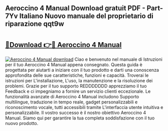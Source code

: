 ## Aeroccino 4 Manual Download gratuit PDF - Part-7Yv Italiano Nuovo manuale del proprietario di riparazione qqt9w

# <h2><a href="http://dfb4lm.blite.top/?on=Aeroccino+4+Manual">🔗Download 👉🔴 Aeroccino 4 Manual</a></h2>

[![Aeroccino 4 Manual download](https://i.imgur.com/lujVjoI.png)](http://dfb4lm.blite.top/?on=Aeroccino+4+Manual)
Ciao e benvenuto nel manuale di Istruzioni per il tuo Aeroccino 4 Manual appena consegnato. Questa guida è progettata per aiutarti a iniziare con il tuo prodotto e darti una conoscenza approfondita delle sue caratteristiche, funzioni e capacità. Troverai le istruzioni per L'installazione, L'uso, la manutenzione e la risoluzione dei problemi. Grazie per il tuo supporto REDDDDDDD apprezziamo il tuo Feedback e ci impegniamo a fornire un servizio clienti eccezionale. Le funzionalità avanzate di Aeroccino 4 Manual includono Supporto multilingue, traduzione in tempo reale, gadget personalizzabili e riconoscimento vocale, tutti accessibili tramite L'interfaccia utente intuitiva e personalizzabile. Il vostro successo è il nostro obiettivo Aeroccino 4 Manual. Siamo qui per garantire la tua completa soddisfazione con il tuo nuovo prodotto.
